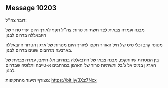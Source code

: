 ## Message 10203

דובר צה״ל:

מבנה ועמדה צבאית לצד תשתיות טרור; צה״ל תקף לאורך היום יעדי טרור של חיזבאללה בדרום לבנון

מטוסי קרב וכלי טיס של חיל האוויר תקפו לאורך היום מטרות של ארגון הטרור חיזבאללה בארבעה מרחבים שונים בדרום לבנון. 

בין המטרות שהותקפו, מבנה צבאי של חיזבאללה במרחב אל-חיאם, עמדה צבאית של הארגון במיס אל ג׳בל ותשתיות טרור של הארגון במרחבים א-טייבה ותלוסה שבדרום לבנון.

מצורף תיעוד מהתקיפות: https://bit.ly/3Xz7Ncx

